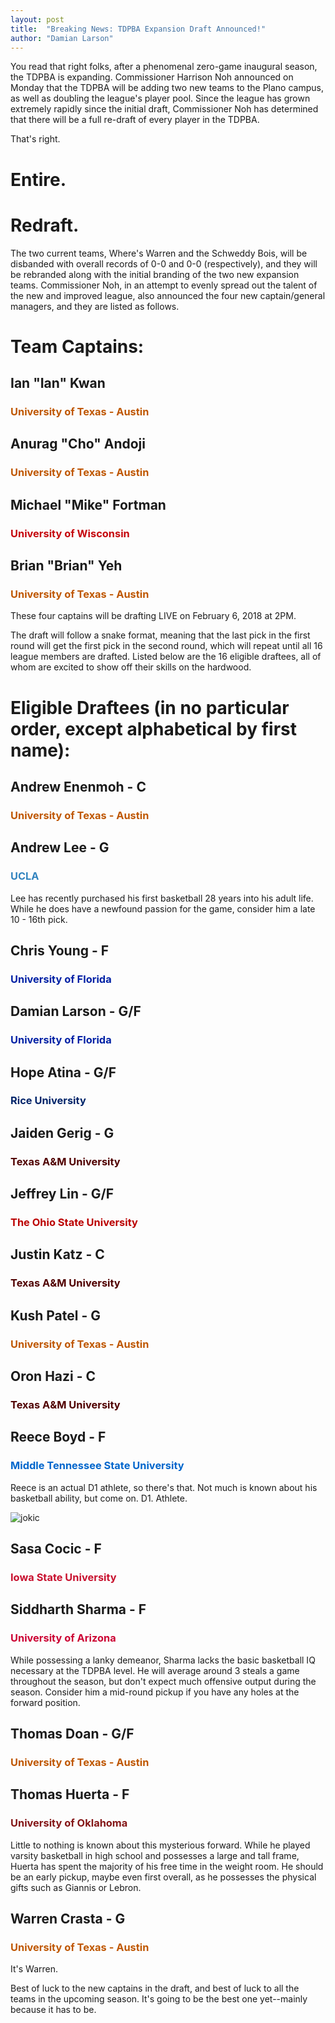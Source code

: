 ```yaml
---
layout: post
title:  "Breaking News: TDPBA Expansion Draft Announced!"
author: "Damian Larson"
---
```


You read that right folks, after a phenomenal zero-game inaugural season, the TDPBA is expanding. Commissioner Harrison Noh announced on Monday that the TDPBA will be adding two new teams to the Plano campus, as well as doubling the league's player pool. Since the league has grown extremely rapidly since the initial draft, Commissioner Noh has determined that there will be a full re-draft of every player in the TDPBA.

That's right.

# Entire.

# Redraft.

The two current teams, Where's Warren and the Schweddy Bois, will be disbanded with overall records of 0-0 and 0-0 (respectively), and they will be rebranded along with the initial branding of the two new expansion teams. Commissioner Noh, in an attempt to evenly spread out the talent of the new and improved league, also announced the four new captain/general managers, and they are listed as follows.

# Team Captains:

## Ian "Ian" Kwan
### <span style="color: #bf5700">University of Texas - Austin</span>

## Anurag "Cho" Andoji
### <span style="color: #bf5700">University of Texas - Austin</span>

## Michael "Mike" Fortman
### <span style="color: #c5050c">University of Wisconsin</span>

## Brian "Brian" Yeh
### <span style="color: #bf5700">University of Texas - Austin</span>

These four captains will be drafting LIVE on February 6, 2018 at 2PM.


The draft will follow a snake format, meaning that the last pick in the first round will get the first pick in the second round, which will repeat until all 16 league members are drafted. Listed below are the 16 eligible draftees, all of whom are excited to show off their skills on the hardwood.

# Eligible Draftees (in no particular order, except alphabetical by first name):

## Andrew Enenmoh - C
### <span style="color: #bf5700">University of Texas - Austin</span>

## Andrew Lee - G
### <span style="color: #3284BF">UCLA</span>
Lee has recently purchased his first basketball 28 years into his adult life. While he does have a newfound passion for the game, consider him a late 10 - 16th pick. 

## Chris Young - F
### <span style="color: #0021A5">University of Florida</span>

## Damian Larson - G/F
### <span style="color: #0021A5">University of Florida</span>

## Hope Atina - G/F
### <span style="color: #002469">Rice University</span>

## Jaiden Gerig - G
### <span style="color: #500000">Texas A&M University</span>

## Jeffrey Lin - G/F
### <span style="color: #bb0000">The Ohio State University</span>

## Justin Katz - C
### <span style="color: #500000">Texas A&M University</span>

## Kush Patel - G
### <span style="color: #bf5700">University of Texas - Austin</span>

## Oron Hazi - C
### <span style="color: #500000">Texas A&M University</span>

## Reece Boyd - F
### <span style="color: #0066cc">Middle Tennessee State University</span>
Reece is an actual D1 athlete, so there's that. Not much is known about his basketball ability, but come on. D1. Athlete. 

![jokic](https://68.media.tumblr.com/c8b11fb3248a94129c3a263f6bad1201/tumblr_oibdwicMx91s3gys4o1_400.gif)
## Sasa Cocic - F
### <span style="color: #C8102E">Iowa State University</span>

## Siddharth Sharma - F
### <span style="color: #CC0033">University of Arizona</span>
While possessing a lanky demeanor, Sharma lacks the basic basketball IQ necessary at the TDPBA level. He will average around 3 steals a game throughout the season, but don't expect much offensive output during the season. Consider him a mid-round pickup if you have any holes at the forward position.

## Thomas Doan - G/F
### <span style="color: #bf5700">University of Texas - Austin</span>

## Thomas Huerta - F
### <span style="color: #841617">University of Oklahoma</span>
Little to nothing is known about this mysterious forward. While he played varsity basketball in high school and possesses a large and tall frame, Huerta has spent the majority of his free time in the weight room. He should be an early pickup, maybe even first overall, as he possesses the physical gifts such as Giannis or Lebron.

## Warren Crasta - G
### <span style="color: #bf5700">University of Texas - Austin</span>
It's Warren.


Best of luck to the new captains in the draft, and best of luck to all the teams in the upcoming season. It's going to be the best one yet--mainly because it has to be.
